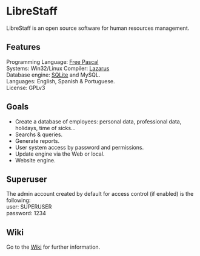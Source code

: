 # LibreStaff
LibreStaff is an open source software for human resources management.<br />

Features
-----------------------
Programming Language: <a href="http://www.freepascal.org/">Free Pascal</a><br />
Systems: Win32/Linux
Compiler: <a href="http://www.lazarus-ide.org/">Lazarus</a><br />
Database engine: <a href="https://www.sqlite.org/">SQLite</a> and MySQL.<br />
Languages: English, Spanish & Portuguese.  
License: GPLv3

Goals
----------
<ul>
	<li>Create a database of employees: personal data, professional data, holidays, time of sicks...</li>
	<li>Searchs & queries.</li>
	<li>Generate reports.</li>
	<li>User system access by password and permissions.</li>
	<li>Update engine via the Web or local.</li>
	<li>Website engine.</li>
 </ul>

Superuser
---------
The admin account created by default for access control (if enabled) is the following:<br />
user: SUPERUSER<br />
password: 1234

Wiki
---------
Go to the <a href="https://github.com/runsy/LibreStaff/wiki">Wiki</a> for further information.<br />
